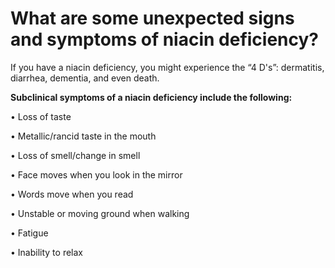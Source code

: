 # What are some unexpected signs and symptoms of niacin deficiency?

If you have a niacin deficiency, you might experience the “4 D's”: dermatitis, diarrhea, dementia, and even death.

**Subclinical symptoms of a niacin deficiency include the following:**

• Loss of taste

• Metallic/rancid taste in the mouth

• Loss of smell/change in smell

• Face moves when you look in the mirror

• Words move when you read

• Unstable or moving ground when walking

• Fatigue

• Inability to relax